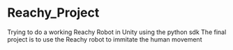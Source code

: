 # Reachy_Project
Trying to do a working Reachy Robot in Unity using the python sdk
The final project is to use the Reachy robot to immitate the human movement
